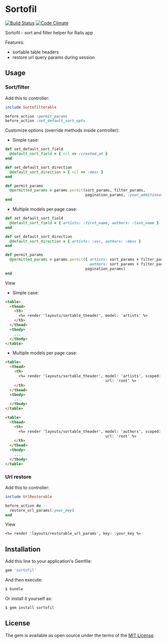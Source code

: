 # Sortofil

[![Build Status](https://travis-ci.org/rgarifullin/sortofil.svg?branch=master)](https://travis-ci.org/rgarifullin/sortofil)
[![Code Climate](https://codeclimate.com/github/rgarifullin/sortofil/badges/gpa.svg)](https://codeclimate.com/github/rgarifullin/sortofil)

Sortofil - sort and filter helper for Rails app

Features:
* sortable table headers
* restore url query params during session

## Usage

### Sort/filter
Add this to controller:
```ruby
include Sortofilterable

before_action :permit_params
before_action :set_default_sort_opts
```
Customize options (override methods inside controller):
* Simple case:

```ruby
def set_default_sort_field
  @default_sort_field = { nil => :created_at }
end

def set_default_sort_direction
  @default_sort_direction = { nil => :desc }
end

def permit_params
  @permitted_params = params.permit(sort_params, filter_params,
                                    pagination_params, :your_additional_param)
end
```

* Multiple models per page case:

```ruby
def set_default_sort_field
  @default_sort_field = { artists: :first_name, authors: :last_name }
end

def set_default_sort_direction
  @default_sort_direction = { artists: :asc, authors: :desc }
end

def permit_params
  @permitted_params = params.permit({ artists: sort_params + filter_params,
                                      authors: sort_params + filter_params },
                                    pagination_params)
end
```

View

* Simple case:

```html
<table>
  <thead>
    <th>
      <%= render 'layouts/sortable_theader', model: 'artists' %>
    </th>
  </thead>
  <tbody>
    ...
  </tbody>
</table>
```

* Multiple models per page case:

```html
<table>
  <thead>
    <th>
      <%= render 'layouts/sortable_theader', model: 'artists', scoped: true,
                                             url: 'root' %>
    </th>
  </thead>
  <tbody>
    ...
  </tbody>
</table>

<table>
  <thead>
    <th>
      <%= render 'layouts/sortable_theader', model: 'authors', scoped: true,
                                             url: 'root' %>
    </th>
  </thead>
  <tbody>
    ...
  </tbody>
</table>
```

### Url restore

Add this to controller:
```ruby
include UrlRestorable

before_action do
  restore_url_params(:your_key)
end
```

View

```html
<%= render 'layouts/restorable_url_params', key: :your_key %>
```

## Installation
Add this line to your application's Gemfile:

```ruby
gem 'sortofil'
```

And then execute:
```bash
$ bundle
```

Or install it yourself as:
```bash
$ gem install sortofil
```


## License
The gem is available as open source under the terms of the [MIT License](http://opensource.org/licenses/MIT).
